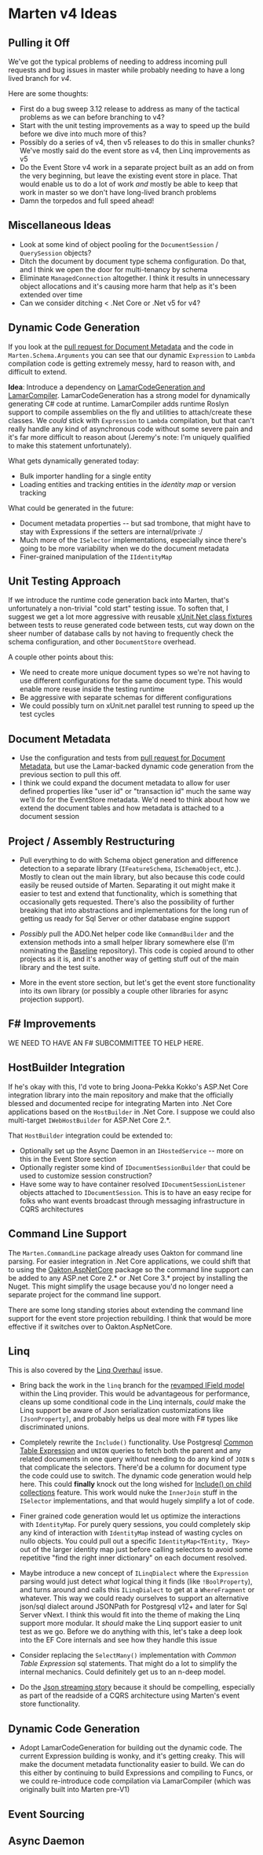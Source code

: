 # Marten v4 Ideas

## Pulling it Off

We've got the typical problems of needing to address incoming pull requests and bug issues in master while probably needing to have a long lived branch for *v4*. 

Here are some thoughts:

* First do a bug sweep 3.12 release to address as many of the tactical problems as we can before branching to v4?
* Start with the unit testing improvements as a way to speed up the build before we dive into much more of this? 
* Possibly do a series of v4, then v5 releases to do this in smaller chunks? We've mostly said do the event store as v4, then Linq improvements as v5
* Do the Event Store v4 work in a separate project built as an add on from the very beginning, but leave the existing event store in place. That would enable us to do a lot of work *and* mostly be able to keep that work in master so we don't have long-lived branch problems
* Damn the torpedos and full speed ahead!

## Miscellaneous Ideas

* Look at some kind of object pooling for the `DocumentSession` / `QuerySession` objects?
* Ditch the document by document type schema configuration. Do that, and I think we open the door for multi-tenancy by schema
* Eliminate `ManagedConnection` altogether. I think it results in unnecessary object allocations and it's causing more harm that help as it's been extended over time
* Can we consider ditching < .Net Core or .Net v5 for v4? 


## Dynamic Code Generation

If you look at the [pull request for Document Metadata](https://github.com/JasperFx/marten/pull/1364) and the code in `Marten.Schema.Arguments` you can see that our dynamic `Expression` to `Lambda` compilation code is getting extremely messy, hard to reason with, and difficult to extend.

**Idea**: Introduce a dependency on [LamarCodeGeneration and LamarCompiler](https://jasperfx.github.io/lamar/documentation/compilation/). LamarCodeGeneration has a strong model for dynamically generating C# code at runtime. LamarCompiler adds runtime Roslyn support to compile assemblies on the fly and utilities to attach/create these classes. We *could* stick with `Expression` to `Lambda` compilation, but that can't really handle any kind of asynchronous code without some severe pain and it's far more difficult to reason about (Jeremy's note: I'm uniquely qualified to make this statement unfortunately).

What gets dynamically generated today:

* Bulk importer handling for a single entity
* Loading entities and tracking entities in the *identity map* or version tracking

What could be generated in the future:

* Document metadata properties -- but sad trombone, that might have to stay with Expressions if the setters are internal/private :/
* Much more of the `ISelector` implementations, especially since there's going to be more variability when we do the document metadata
* Finer-grained manipulation of the `IIdentityMap` 


## Unit Testing Approach

If we introduce the runtime code generation back into Marten, that's unfortunately a non-trivial "cold start" testing issue. To soften that, I suggest we get a lot more aggressive with reusable [xUnit.Net class fixtures](https://xunit.net/docs/shared-context) between tests to reuse generated code between tests, cut way down on the sheer number of database calls by not having to frequently check the schema configuration, and other `DocumentStore` overhead. 

A couple other points about this:

* We need to create more unique document types so we're not having to use different configurations for the same document type. This would enable more reuse inside the testing runtime
* Be aggressive with separate schemas for different configurations
* We could possibly turn on xUnit.net parallel test running to speed up the test cycles


## Document Metadata

* Use the configuration and tests from [pull request for Document Metadata](https://github.com/JasperFx/marten/pull/1364), but use the Lamar-backed dynamic code generation from the previous section to pull this off.
* I think we could expand the document metadata to allow for user defined properties like "user id" or "transaction id" much the same way we'll do for the EventStore metadata. We'd need to think about how we extend the document tables and how metadata is attached to a document session


## Project / Assembly Restructuring

* Pull everything to do with Schema object generation and difference detection to a separate library (`IFeatureSchema`, `ISchemaObject`, etc.). Mostly to clean out the main library, but also because this code could easily be reused outside of Marten. Separating it out might make it easier to test and extend that functionality, which is something that occasionally gets requested. There's also the possibility of further breaking that into abstractions and implementations for the long run of getting us ready for Sql Server or other database engine support

* *Possibly* pull the ADO.Net helper code like `CommandBuilder` and the extension methods into a small helper library somewhere else (I'm nominating the [Baseline](https://jasperfx.github.io/baseline) repository). This code is copied around to other projects as it is, and it's another way of getting stuff out of the main library and the test suite.

* More in the event store section, but let's get the event store functionality into its own library (or possibly a couple other libraries for async projection support).

## F# Improvements

WE NEED TO HAVE AN F# SUBCOMMITTEE TO HELP HERE. 

## HostBuilder Integration

If he's okay with this, I'd vote to bring Joona-Pekka Kokko's ASP.Net Core integration library into the main repository and make that the officially blessed and documented recipe for integrating Marten into .Net Core applications based on the `HostBuilder` in .Net Core. I suppose we could also multi-target `IWebHostBuilder` for ASP.Net Core 2.*.

That `HostBuilder` integration could be extended to:

* Optionally set up the Async Daemon in an `IHostedService` -- more on this in the Event Store section
* Optionally register some kind of `IDocumentSessionBuilder` that could be used to customize session construction? 
* Have some way to have container resolved `IDocumentSessionListener` objects attached to `IDocumentSession`. This is to have an easy recipe for folks who want events broadcast through messaging infrastructure in CQRS architectures

## Command Line Support

The `Marten.CommandLine` package already uses Oakton for command line parsing. For easier integration in .Net Core applications, we could shift that to using the [Oakton.AspNetCore](https://jasperfx.github.io/oakton/documentation/aspnetcore/) package so the command line support can be added to any ASP.net Core 2.* or .Net Core 3.* project by installing the Nuget. This might simplify the usage because you'd no longer need a separate project for the command line support.

There are some long standing stories about extending the command line support for the event store projection rebuilding. I think that would be more effective if it switches over to Oakton.AspNetCore.


## Linq

This is also covered by the [Linq Overhaul](https://github.com/JasperFx/marten/issues/1201) issue.

* Bring back the work in the `linq` branch for the [revamped IField model](https://github.com/JasperFx/marten/issues/1243) within the Linq provider. This would be advantageous for performance, cleans up some conditional code in the Linq internals, *could* make the Linq support be aware of Json serialization customizations like `[JsonProperty]`, and probably helps us deal more with F# types like discriminated unions.

* Completely rewrite the `Include()` functionality. Use Postgresql [Common Table Expression](https://www.postgresqltutorial.com/postgresql-cte/) and `UNION` queries to fetch both the parent and any related documents in one query without needing to do any kind of `JOIN` s that complicate the selectors. There'd be a column for document type the code could use to switch. The dynamic code generation would help here. This could **finally** knock out the long wished for [Include() on child collections](https://github.com/JasperFx/marten/issues/460) feature. This work would nuke the `InnerJoin` stuff in the `ISelector` implementations, and that would hugely simplify a lot of code.

* Finer grained code generation would let us optimize the interactions with `IdentityMap`. For purely query sessions, you could completely skip any kind of interaction with `IdentityMap` instead of wasting cycles on nullo objects. You could pull out a specific `IdentityMap<TEntity, TKey>` out of the larger identity map just before calling selectors to avoid some repetitive "find the right inner dictionary" on each document resolved.

* Maybe introduce a new concept of `ILinqDialect` where the `Expression` parsing would just detect *what* logical thing it finds (like `!BoolProperty`), and turns around and calls this `ILinqDialect` to get at a `WhereFragment` or whatever. This way we could ready ourselves to support an alternative json/sql dialect around JSONPath for Postgresql v12+ and later for Sql Server vNext. I think this would fit into the theme of making the Linq support more modular. It *should* make the Linq support easier to unit test as we go. Before we do anything with this, let's take a deep look into the EF Core internals and see how they handle this issue

* Consider replacing the `SelectMany()` implementation with *Common Table Expression* sql statements. That might do a lot to simplify the internal mechanics. Could definitely get us to an n-deep model.

* Do the [Json streaming story](https://github.com/JasperFx/marten/issues/585) because it should be compelling, especially as part of the readside of a CQRS architecture using Marten's event store functionality. 

## Dynamic Code Generation

* Adopt LamarCodeGeneration for building out the dynamic code. The current Expression building is wonky, and it's getting creaky. This will make the document metadata functionality
  easier to build. We can do this either by continuing to build Expressions and compiling to Funcs, or we could re-introduce code compilation via LamarCompiler (which was originally
  built into Marten pre-V1)

## Event Sourcing




## Async Daemon